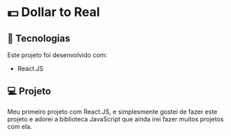 # 💵 Dollar to Real


## 🚀 Tecnologias
Este projeto foi desenvolvido com:
* React.JS

## 💻 Projeto
Meu primeiro projeto com React.JS, e simplesmente gostei de fazer este projeto e adorei a biblioteca JavaScript que ainda irei fazer muitos projetos com ela.

<!--
<h1 align="center">
  :dollar: Dollar to Real
</h1>


<h2>
  :rocket: Tecnologias
</h2>
Este projeto foi desenvolvido com:
<ul>
  <li>React.JS</li>
</ul>

<h2>
  :computer: Projeto
</h2>

Meu primeiro projeto com React.JS, e simplesmente gostei de fazer este projeto e adorei a biblioteca JavaScript que ainda irei fazer muitos projetos com ela.
-->
